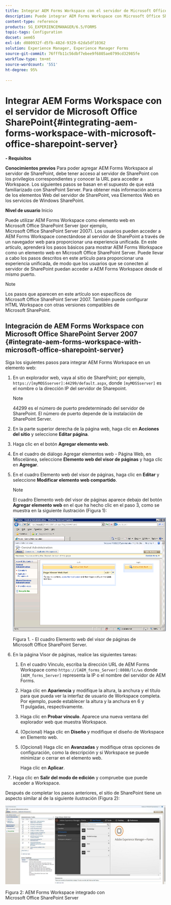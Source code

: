 ```yaml
---
title: Integrar AEM Forms Workspace con el servidor de Microsoft Office SharePoint
description: Puede integrar AEM Forms Workspace con Microsoft Office SharePoint Server.
content-type: reference
products: SG_EXPERIENCEMANAGER/6.5/FORMS
topic-tags: Configuration
docset: aem65
exl-id: d080932f-d5fb-482d-9329-62da5df10362
solution: Experience Manager, Experience Manager Forms
source-git-commit: 76fffb11c56dbf7ebee9f6805ae0799cd32985fe
workflow-type: tm+mt
source-wordcount: '551'
ht-degree: 95%

---
```


# Integrar AEM Forms Workspace con el servidor de Microsoft Office SharePoint{#integrating-aem-forms-workspace-with-microsoft-office-sharepoint-server}

**- Requisitos**

**Conocimientos previos**
Para poder agregar AEM Forms Workspace al servidor de SharePoint, debe tener acceso al servidor de SharePoint con los privilegios correspondientes y conocer la URL para acceder a Workspace. Los siguientes pasos se basan en el supuesto de que está familiarizado con SharePoint Server. Para obtener más información acerca de los elementos Web del servidor de SharePoint, vea Elementos Web en los servicios de Windows SharePoint.

**Nivel de usuario**
Inicio

Puede utilizar AEM Forms Workspace como elemento web en Microsoft Office SharePoint Server (por ejemplo, Microsoft Office SharePoint Server 2007). Los usuarios pueden acceder a AEM Forms Workspace conectándose al servidor de SharePoint a través de un navegador web para proporcionar una experiencia unificada. En este artículo, aprenderá los pasos básicos para mostrar AEM Forms Workspace como un elemento web en Microsoft Office SharePoint Server. Puede llevar a cabo los pasos descritos en este artículo para proporcionar una experiencia unificada, de modo que los usuarios que se conecten al servidor de SharePoint puedan acceder a AEM Forms Workspace desde el mismo puerto.

>[!NOTE]
>
>Los pasos que aparecen en este artículo son específicos de Microsoft Office SharePoint Server 2007. También puede configurar HTML Workspace con otras versiones compatibles de Microsoft SharePoint.

## Integración de AEM Forms Workspace con Microsoft Office SharePoint Server 2007 {#integrate-aem-forms-workspace-with-microsoft-office-sharepoint-server}

Siga los siguientes pasos para integrar AEM Forms Workspace en un elemento web:

1. En un explorador web, vaya al sitio de SharePoint; por ejemplo, `https://[myMOSSserver]:44299/default.aspx`, donde `[myMOSSserver]` es el nombre o la dirección IP del servidor de Sharepoint.

   >[!NOTE]
   >
   >44299 es el número de puerto predeterminado del servidor de SharePoint. El número de puerto depende de la instalación de SharePoint Server.

1. En la parte superior derecha de la página web, haga clic en **Acciones del sitio** y seleccione **Editar página**.
1. Haga clic en el botón **Agregar elemento web**.
1. En el cuadro de diálogo Agregar elementos web - Página Web, en Miscelánea, seleccione **Elemento web del visor de páginas** y haga clic en **Agregar**.
1. En el cuadro Elemento web del visor de páginas, haga clic en **Editar** y seleccione **Modificar elemento web compartido**.

   >[!NOTE]
   >
   >El cuadro Elemento web del visor de páginas aparece debajo del botón **Agregar elemento web** en el que ha hecho clic en el paso 3, como se muestra en la siguiente ilustración (Figura 1):

   ![Cuadro Elemento web del visor de páginas de Microsoft Office SharePoint Server.](assets/page-viewer-web-part-box-in-microsoft-office-sharepoint-server.png)

   Figura 1. - El cuadro Elemento web del visor de páginas de Microsoft Office SharePoint Server.

1. En la página Visor de páginas, realice las siguientes tareas:

   1. En el cuadro Vínculo, escriba la dirección URL de AEM Forms Workspace como `https://[AEM_forms_Server]:8080/lc/ws` donde `[AEM_forms_Server]` representa la IP o el nombre del servidor de AEM Forms.
   1. Haga clic en **Apariencia** y modifique la altura, la anchura y el título para que pueda ver la interfaz de usuario de Workspace completa. Por ejemplo, puede establecer la altura y la anchura en 6 y 11 pulgadas, respectivamente.
   1. Haga clic en **Probar vínculo**. Aparece una nueva ventana del explorador web que muestra Workspace.
   1. (Opcional) Haga clic en **Diseño** y modifique el diseño de Workspace en Elemento web.
   1. (Opcional) Haga clic en **Avanzadas** y modifique otras opciones de configuración, como la descripción y si Workspace se puede minimizar o cerrar en el elemento web.

      Haga clic en **Aplicar**.

1. Haga clic en **Salir del modo de edición** y compruebe que puede acceder a Workspace.

Después de completar los pasos anteriores, el sitio de SharePoint tiene un aspecto similar al de la siguiente ilustración (Figura 2):

![AEM Forms Workspace integrado con Microsoft Office SharePoint Server](assets/aem-forms-workspace.jpg)

Figura 2: AEM Forms Workspace integrado con Microsoft Office SharePoint Server
